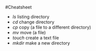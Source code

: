 #Cheatsheet

- *ls* listing directory
- *cd* change directory
- *cp* copy (a file to a different directory)
- *mv* move (a file)
- *touch* create a text file
- *mkdir* make a new directory
